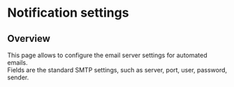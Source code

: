 # Notification settings
## Overview
This page allows to configure the email server settings for automated emails.
<br/>
Fields are the standard SMTP settings, such as server, port, user, password, sender.
